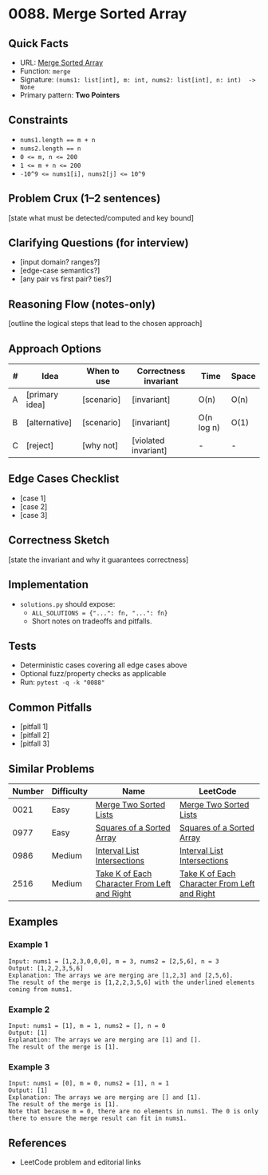 # 0088. Merge Sorted Array

## Quick Facts

- URL: [Merge Sorted Array](https://leetcode.com/problems/merge-sorted-array/)
- Function: `merge`
- Signature: `(nums1: list[int], m: int, nums2: list[int], n: int)  -> None`
- Primary pattern: **Two Pointers**

## Constraints

- `nums1.length == m + n`
- `nums2.length == n`
- `0 <= m, n <= 200`
- `1 <= m + n <= 200`
- `-10^9 <= nums1[i], nums2[j] <= 10^9`

## Problem Crux (1–2 sentences)

[state what must be detected/computed and key bound]

## Clarifying Questions (for interview)

- [input domain? ranges?]
- [edge-case semantics?]
- [any pair vs first pair? ties?]

## Reasoning Flow (notes-only)

[outline the logical steps that lead to the chosen approach]

## Approach Options

| #   | Idea           | When to use | Correctness invariant | Time       | Space |
| --- | -------------- | ----------- | --------------------- | ---------- | ----- |
| A   | [primary idea] | [scenario]  | [invariant]           | O(n)       | O(n)  |
| B   | [alternative]  | [scenario]  | [invariant]           | O(n log n) | O(1)  |
| C   | [reject]       | [why not]   | [violated invariant]  | -          | -     |

## Edge Cases Checklist

- [case 1]
- [case 2]
- [case 3]

## Correctness Sketch

[state the invariant and why it guarantees correctness]

## Implementation

- `solutions.py` should expose:
    - `ALL_SOLUTIONS = {"...": fn, "...": fn}`
    - Short notes on tradeoffs and pitfalls.

## Tests

- Deterministic cases covering all edge cases above
- Optional fuzz/property checks as applicable
- Run: `pytest -q -k "0088"`

## Common Pitfalls

- [pitfall 1]
- [pitfall 2]
- [pitfall 3]

## Similar Problems

| Number | Difficulty | Name                                                                                                           | LeetCode                                                                                                                    |
| ------ | ---------- | -------------------------------------------------------------------------------------------------------------- | --------------------------------------------------------------------------------------------------------------------------- |
| 0021   | Easy       | [Merge Two Sorted Lists](../0021-merge-two-sorted-lists/readme.md)                                             | [Merge Two Sorted Lists](https://leetcode.com/problems/merge-two-sorted-lists/)                                             |
| 0977   | Easy       | [Squares of a Sorted Array](../0977-squares-of-a-sorted-array/readme.md)                                       | [Squares of a Sorted Array](https://leetcode.com/problems/squares-of-a-sorted-array/)                                       |
| 0986   | Medium     | [Interval List Intersections](../0986-interval-list-intersections/readme.md)                                   | [Interval List Intersections](https://leetcode.com/problems/interval-list-intersections/)                                   |
| 2516   | Medium     | [Take K of Each Character From Left and Right](../2516-take-k-of-each-character-from-left-and-right/readme.md) | [Take K of Each Character From Left and Right](https://leetcode.com/problems/take-k-of-each-character-from-left-and-right/) |

## Examples

### Example 1

```text
Input: nums1 = [1,2,3,0,0,0], m = 3, nums2 = [2,5,6], n = 3
Output: [1,2,2,3,5,6]
Explanation: The arrays we are merging are [1,2,3] and [2,5,6].
The result of the merge is [1,2,2,3,5,6] with the underlined elements coming from nums1.
```

### Example 2

```text
Input: nums1 = [1], m = 1, nums2 = [], n = 0
Output: [1]
Explanation: The arrays we are merging are [1] and [].
The result of the merge is [1].
```

### Example 3

```text
Input: nums1 = [0], m = 0, nums2 = [1], n = 1
Output: [1]
Explanation: The arrays we are merging are [] and [1].
The result of the merge is [1].
Note that because m = 0, there are no elements in nums1. The 0 is only there to ensure the merge result can fit in nums1.
```

## References

- LeetCode problem and editorial links
